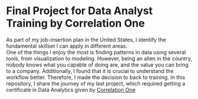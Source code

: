 # Final Project for Data Analyst Training by Correlation One

As part of my job-insertion plan in the United States, I identify the fundamental skillset I can apply in different areas.  
One of the things I enjoy the most is finding patterns in data using several tools, from visualization to modeling. However, being an alien in the country, nobody knows what you capable of doing are, and the value you can bring to a company. Additionally, I found that it is crucial to understand the workflow better.
Therefore, I made the decision to back to training. In this repository, I share the journey of my last project, which required getting a certificate in Data Analytics given by [Correlation One](https://www.correlation-one.com/)
